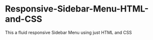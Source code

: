 # Responsive-Sidebar-Menu-HTML-and-CSS
This a fluid responsive Sidebar Menu using just HTML and CSS
